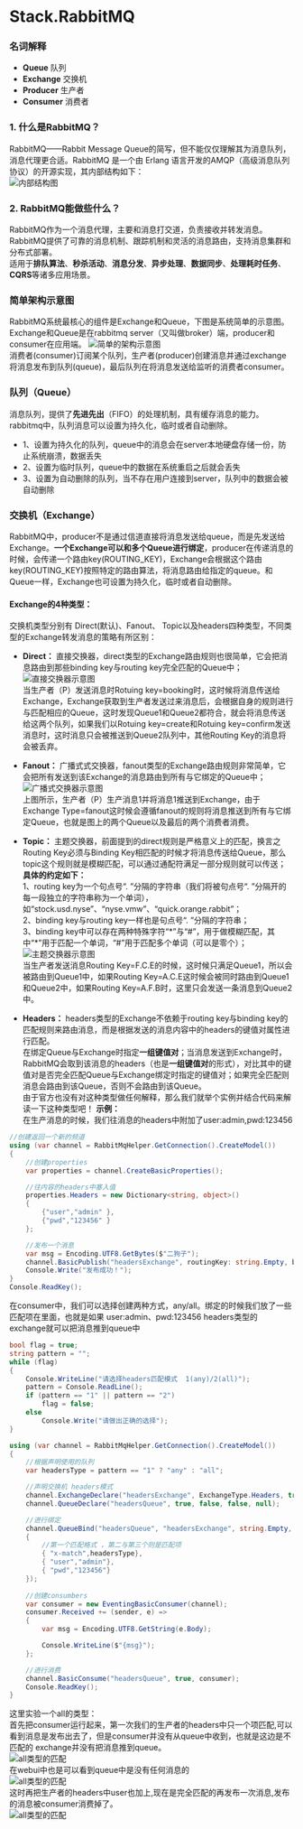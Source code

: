 # Stack.RabbitMQ  
### 名词解释 
* **Queue** 队列  
* **Exchange** 交换机  
* **Producer** 生产者  
* **Consumer** 消费者  



### 1. 什么是RabbitMQ？  
RabbitMQ——Rabbit Message Queue的简写，但不能仅仅理解其为消息队列，消息代理更合适。RabbitMQ 是一个由 Erlang 语言开发的AMQP（高级消息队列协议）的开源实现，其内部结构如下：  
![内部结构图](https://github-1251498502.cos.ap-chongqing.myqcloud.com/RabbitMQ/2799767-82c5402158929477_1.png)  

### 2. RabbitMQ能做些什么？  
RabbitMQ作为一个消息代理，主要和消息打交道，负责接收并转发消息。RabbitMQ提供了可靠的消息机制、跟踪机制和灵活的消息路由，支持消息集群和分布式部署。  
适用于**排队算法**、**秒杀活动**、**消息分发**、**异步处理**、**数据同步**、**处理耗时任务**、**CQRS**等诸多应用场景。

### 简单架构示意图  
RabbitMQ系统最核心的组件是Exchange和Queue，下图是系统简单的示意图。Exchange和Queue是在rabbitmq server（又叫做broker）端，producer和consumer在应用端。
![简单的架构示意图](https://github-1251498502.cos.ap-chongqing.myqcloud.com/RabbitMQ/2799767-82c5402158929477_2.png?radom=12122)  
消费者(consumer)订阅某个队列，生产者(producer)创建消息并通过exchange将消息发布到队列(queue)，最后队列在将消息发送给监听的消费者consumer。   

### 队列（Queue）  
消息队列，提供了**先进先出**（FIFO）的处理机制，具有缓存消息的能力。rabbitmq中，队列消息可以设置为持久化，临时或者自动删除。  
* 1、设置为持久化的队列，queue中的消息会在server本地硬盘存储一份，防止系统崩溃，数据丢失  
* 2、设置为临时队列，queue中的数据在系统重启之后就会丢失  
* 3、设置为自动删除的队列，当不存在用户连接到server，队列中的数据会被自动删除  

### 交换机（Exchange）  
RabbitMQ中，producer不是通过信道直接将消息发送给queue，而是先发送给Exchange。**一个Exchange可以和多个Queue进行绑定**，producer在传递消息的时候，会传递一个路由key(ROUTING_KEY)，Exchange会根据这个路由key(ROUTING_KEY)按照特定的路由算法，将消息路由给指定的queue。和Queue一样，Exchange也可设置为持久化，临时或者自动删除。  

#### Exchange的4种类型：    
交换机类型分别有 Direct(默认)、Fanout、 Topic以及headers四种类型，不同类型的Exchange转发消息的策略有所区别：   

* **Direct：** 直接交换器，direct类型的Exchange路由规则也很简单，它会把消息路由到那些binding key与routing key完全匹配的Queue中；  
![直接交换器示意图](https://github-1251498502.cos.ap-chongqing.myqcloud.com/RabbitMQ/2799767-82c5402158929477_5.png)  
当生产者（P）发送消息时Rotuing key=booking时，这时候将消息传送给Exchange，Exchange获取到生产者发送过来消息后，会根据自身的规则进行与匹配相应的Queue，这时发现Queue1和Queue2都符合，就会将消息传送给这两个队列，如果我们以Rotuing key=create和Rotuing key=confirm发送消息时，这时消息只会被推送到Queue2队列中，其他Routing Key的消息将会被丢弃。  

* **Fanout：** 广播式式交换器，fanout类型的Exchange路由规则非常简单，它会把所有发送到该Exchange的消息路由到所有与它绑定的Queue中；  
![广播式交换器示意图](https://github-1251498502.cos.ap-chongqing.myqcloud.com/RabbitMQ/2799767-82c5402158929477_4.png)  
上图所示，生产者（P）生产消息1并将消息1推送到Exchange，由于Exchange Type=fanout这时候会遵循fanout的规则将消息推送到所有与它绑定Queue，也就是图上的两个Queue以及最后的两个消费者消费。  

* **Topic：** 主题交换器，前面提到的direct规则是严格意义上的匹配，换言之Routing Key必须与Binding Key相匹配的时候才将消息传送给Queue，那么topic这个规则就是模糊匹配，可以通过通配符满足一部分规则就可以传送；  
**具体的约定如下：**  
1、routing key为一个句点号“. ”分隔的字符串（我们将被句点号“. ”分隔开的每一段独立的字符串称为一个单词），如“stock.usd.nyse”、“nyse.vmw”、“quick.orange.rabbit”；  
2、binding key与routing key一样也是句点号“. ”分隔的字符串；  
3、binding key中可以存在两种特殊字符“\*”与“#”，用于做模糊匹配，其中“\*”用于匹配一个单词，“#”用于匹配多个单词（可以是零个）；   
![主题交换器示意图](https://github-1251498502.cos.ap-chongqing.myqcloud.com/RabbitMQ/2799767-82c5402158929477_6.png)     
当生产者发送消息Routing Key=F.C.E的时候，这时候只满足Queue1，所以会被路由到Queue1中，如果Routing Key=A.C.E这时候会被同时路由到Queue1和Queue2中，如果Routing Key=A.F.B时，这里只会发送一条消息到Queue2中。  

* **Headers：**  headers类型的Exchange不依赖于routing key与binding key的匹配规则来路由消息，而是根据发送的消息内容中的headers的键值对属性进行匹配。    
在绑定Queue与Exchange时指定**一组键值对**；当消息发送到Exchange时，RabbitMQ会取到该消息的headers（也是**一组键值对**的形式），对比其中的键值对是否完全匹配Queue与Exchange绑定时指定的键值对；如果完全匹配则消息会路由到该Queue，否则不会路由到该Queue。  
由于官方也没有对这种类型做任何解释，那么我们就举个实例并结合代码来解读一下这种类型吧！ 
**示例：**  
在生产消息的时候，我们往消息的headers中附加了user:admin,pwd:123456  
``` C# 
//创建返回一个新的频道
using (var channel = RabbitMqHelper.GetConnection().CreateModel())
{
    //创建properties
    var properties = channel.CreateBasicProperties();

    //往内容的headers中塞入值 
    properties.Headers = new Dictionary<string, object>()
    {
        {"user","admin" },
        {"pwd","123456" }
    };

    //发布一个消息
    var msg = Encoding.UTF8.GetBytes($"二狗子");
    channel.BasicPublish("headersExchange", routingKey: string.Empty, basicProperties: properties,body: msg);
    Console.Write("发布成功！");
}
Console.ReadKey();
```

在consumer中，我们可以选择创建两种方式，any/all。绑定的时候我们放了一些匹配项在里面，也就是如果 user:admin、pwd:123456 headers类型的exchange就可以把消息推到queue中   
``` C#
bool flag = true;
string pattern = "";
while (flag)
{
    Console.WriteLine("请选择headers匹配模式  1(any)/2(all)");
    pattern = Console.ReadLine();
    if (pattern == "1" || pattern == "2")
        flag = false;
    else
        Console.Write("请做出正确的选择");
}

using (var channel = RabbitMqHelper.GetConnection().CreateModel())
{
    //根据声明使用的队列
    var headersType = pattern == "1" ? "any" : "all";

    //声明交换机 headers模式
    channel.ExchangeDeclare("headersExchange", ExchangeType.Headers, true, false);
    channel.QueueDeclare("headersQueue", true, false, false, null);

    //进行绑定
    channel.QueueBind("headersQueue", "headersExchange", string.Empty, new Dictionary<string, object>
    {
        //第一个匹配格式 ，第二与第三个则是匹配项
        { "x-match",headersType},
        { "user","admin"},
        { "pwd","123456"}
    });
	
    //创建consumbers
    var consumer = new EventingBasicConsumer(channel);
    consumer.Received += (sender, e) =>
    {
        var msg = Encoding.UTF8.GetString(e.Body);

        Console.WriteLine($"{msg}");
    };

    //进行消费
    channel.BasicConsume("headersQueue", true, consumer);
    Console.ReadKey();
}
```  
这里实验一个all的类型：  
首先把consumer运行起来，第一次我们的生产者的headers中只一个项匹配,可以看到消息是发布出去了，但是consumer并没有从queue中收到，也就是这边是不匹配的 exchange并没有把消息推到queue。  
![all类型的匹配](https://github-1251498502.cos.ap-chongqing.myqcloud.com/RabbitMQ/2799767-82c5402158929477_7.png)  
在webui中也是可以看到queue中是没有任何消息的  
![all类型的匹配](https://github-1251498502.cos.ap-chongqing.myqcloud.com/RabbitMQ/2799767-82c5402158929477_8.png)  
这时再把生产者的headers中user也加上,现在是完全匹配的再发布一次消息,发布的消息被consumer消费掉了。  
![all类型的匹配](https://github-1251498502.cos.ap-chongqing.myqcloud.com/RabbitMQ/2799767-82c5402158929477_9.png)  


 






